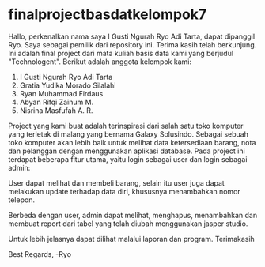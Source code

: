 # finalprojectbasdatkelompok7

Hallo, perkenalkan nama saya I Gusti Ngurah Ryo Adi Tarta, dapat dipanggil Ryo. Saya sebagai pemilik dari repository ini. Terima kasih telah berkunjung. Ini adalah final project dari mata kuliah basis data kami yang berjudul "Technologent". Berikut adalah anggota kelompok kami: 

1. I Gusti Ngurah Ryo Adi Tarta
2. Gratia Yudika Morado Silalahi
3. Ryan Muhammad Firdaus
4. Abyan Rifqi Zainum M.
5. Nisrina Masfufah A. R.

Project yang kami buat adalah terinspirasi dari salah satu toko komputer yang terletak di malang yang bernama Galaxy Solusindo. Sebagai sebuah toko komputer akan lebih baik untuk melihat data ketersediaan barang, nota dan pelanggan dengan menggunakan aplikasi database. Pada project ini terdapat beberapa fitur utama, yaitu login sebagai user dan login sebagai admin:

User dapat melihat dan membeli barang, selain itu user juga dapat melakukan update terhadap data diri, khususnya menambahkan nomor telepon. 

Berbeda dengan user, admin dapat melihat, menghapus, menambahkan dan membuat report dari tabel yang telah diubah menggunakan jasper studio. 

Untuk lebih jelasnya dapat dilihat malalui laporan dan program. Terimakasih

Best Regards, 
-Ryo
